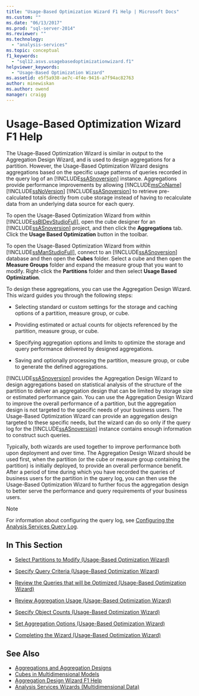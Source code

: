 ```yaml
---
title: "Usage-Based Optimization Wizard F1 Help | Microsoft Docs"
ms.custom: ""
ms.date: "06/13/2017"
ms.prod: "sql-server-2014"
ms.reviewer: ""
ms.technology:
  - "analysis-services"
ms.topic: conceptual
f1_keywords:
  - "sql12.asvs.usagebasedoptimizationwizard.f1"
helpviewer_keywords:
  - "Usage-Based Optimization Wizard"
ms.assetid: e5f5a938-ae7c-4f4e-9416-a7f94ac82763
author: minewiskan
ms.author: owend
manager: craigg
---
```

# Usage-Based Optimization Wizard F1 Help

The Usage-Based Optimization Wizard is similar in output to the Aggregation Design Wizard, and is used to design aggregations for a partition. However, the Usage-Based Optimization Wizard designs aggregations based on the specific usage patterns of queries recorded in the query log of an [!INCLUDE[ssASnoversion](../includes/ssasnoversion-md.md)] instance. Aggregations provide performance improvements by allowing [!INCLUDE[msCoName](../includes/msconame-md.md)] [!INCLUDE[ssNoVersion](../includes/ssnoversion-md.md)] [!INCLUDE[ssASnoversion](../includes/ssasnoversion-md.md)] to retrieve pre-calculated totals directly from cube storage instead of having to recalculate data from an underlying data source for each query.

To open the Usage-Based Optimization Wizard from within [!INCLUDE[ssBIDevStudioFull](../includes/ssbidevstudiofull-md.md)], open the cube designer for an [!INCLUDE[ssASnoversion](../includes/ssasnoversion-md.md)] project, and then click the **Aggregations** tab. Click the **Usage Based Optimization** button in the toolbar.

To open the Usage-Based Optimization Wizard from within [!INCLUDE[ssManStudioFull](../includes/ssmanstudiofull-md.md)], connect to an [!INCLUDE[ssASnoversion](../includes/ssasnoversion-md.md)] database and then open the **Cubes** folder. Select a cube and then open the **Measure Groups** folder and expand the measure group that you want to modify. Right-click the **Partitions** folder and then select **Usage Based Optimization**.

To design these aggregations, you can use the Aggregation Design Wizard. This wizard guides you through the following steps:

- Selecting standard or custom settings for the storage and caching options of a partition, measure group, or cube.

- Providing estimated or actual counts for objects referenced by the partition, measure group, or cube.

- Specifying aggregation options and limits to optimize the storage and query performance delivered by designed aggregations.

- Saving and optionally processing the partition, measure group, or cube to generate the defined aggregations.

[!INCLUDE[ssASnoversion](../includes/ssasnoversion-md.md)] provides the Aggregation Design Wizard to design aggregations based on statistical analysis of the structure of the partition to deliver an aggregation design that can be limited by storage size or estimated performance gain. You can use the Aggregation Design Wizard to improve the overall performance of a partition, but the aggregation design is not targeted to the specific needs of your business users. The Usage-Based Optimization Wizard can provide an aggregation design targeted to these specific needs, but the wizard can do so only if the query log for the [!INCLUDE[ssASnoversion](../includes/ssasnoversion-md.md)] instance contains enough information to construct such queries.

Typically, both wizards are used together to improve performance both upon deployment and over time. The Aggregation Design Wizard should be used first, when the partition (or the cube or measure group containing the partition) is initially deployed, to provide an overall performance benefit. After a period of time during which you have recorded the queries of business users for the partition in the query log, you can then use the Usage-Based Optimization Wizard to further focus the aggregation design to better serve the performance and query requirements of your business users.

> [!NOTE]
> For information about configuring the query log, see [Configuring the Analysis Services Query Log](https://www.microsoft.com/technet/prodtechnol/sql/2005/technologies/config_ssas_querylog.mspx).

## In This Section

- [Select Partitions to Modify &#40;Usage-Based Optimization Wizard&#41;](select-partitions-to-modify-usage-based-optimization-wizard.md)

- [Specify Query Criteria &#40;Usage-Based Optimization Wizard&#41;](specify-query-criteria-usage-based-optimization-wizard.md)

- [Review the Queries that will be Optimized &#40;Usage-Based Optimization Wizard&#41;](review-the-queries-that-will-be-optimized-usage-based-optimization-wizard.md)

- [Review Aggregation Usage &#40;Usage-Based Optimization Wizard&#41;](review-aggregation-usage-usage-based-optimization-wizard.md)

- [Specify Object Counts &#40;Usage-Based Optimization Wizard&#41;](specify-object-counts-usage-based-optimization-wizard.md)

- [Set Aggregation Options &#40;Usage-Based Optimization Wizard&#41;](set-aggregation-options-usage-based-optimization-wizard.md)

- [Completing the Wizard &#40;Usage-Based Optimization Wizard&#41;](completing-the-wizard-usage-based-optimization-wizard.md)

## See Also

- [Aggregations and Aggregation Designs](multidimensional-models-olap-logical-cube-objects/aggregations-and-aggregation-designs.md)
- [Cubes in Multidimensional Models](multidimensional-models/cubes-in-multidimensional-models.md)
- [Aggregation Design Wizard F1 Help](aggregation-design-wizard-f1-help.md)
- [Analysis Services Wizards &#40;Multidimensional Data&#41;](analysis-services-wizards-multidimensional-data.md)
